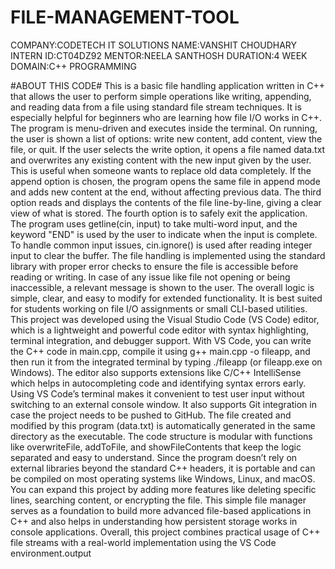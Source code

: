 # FILE-MANAGEMENT-TOOL
COMPANY:CODETECH IT SOLUTIONS
NAME:VANSHIT CHOUDHARY
INTERN ID:CT04DZ92
MENTOR:NEELA SANTHOSH
DURATION:4 WEEK
DOMAIN:C++ PROGRAMMING

 #ABOUT THIS CODE#
 This is a basic file handling application written in C++ that allows the user to perform simple operations like writing, appending, and reading data from a file using standard file stream techniques. It is especially helpful for beginners who are learning how file I/O works in C++. The program is menu-driven and executes inside the terminal. On running, the user is shown a list of options: write new content, add content, view the file, or quit. If the user selects the write option, it opens a file named data.txt and overwrites any existing content with the new input given by the user. This is useful when someone wants to replace old data completely. If the append option is chosen, the program opens the same file in append mode and adds new content at the end, without affecting previous data. The third option reads and displays the contents of the file line-by-line, giving a clear view of what is stored. The fourth option is to safely exit the application. The program uses getline(cin, input) to take multi-word input, and the keyword "END" is used by the user to indicate when the input is complete. To handle common input issues, cin.ignore() is used after reading integer input to clear the buffer. The file handling is implemented using the standard <fstream> library with proper error checks to ensure the file is accessible before reading or writing. In case of any issue like file not opening or being inaccessible, a relevant message is shown to the user. The overall logic is simple, clear, and easy to modify for extended functionality. It is best suited for students working on file I/O assignments or small CLI-based utilities. This project was developed using the Visual Studio Code (VS Code) editor, which is a lightweight and powerful code editor with syntax highlighting, terminal integration, and debugger support. With VS Code, you can write the C++ code in main.cpp, compile it using g++ main.cpp -o fileapp, and then run it from the integrated terminal by typing ./fileapp (or fileapp.exe on Windows). The editor also supports extensions like C/C++ IntelliSense which helps in autocompleting code and identifying syntax errors early. Using VS Code’s terminal makes it convenient to test user input without switching to an external console window. It also supports Git integration in case the project needs to be pushed to GitHub. The file created and modified by this program (data.txt) is automatically generated in the same directory as the executable. The code structure is modular with functions like overwriteFile, addToFile, and showFileContents that keep the logic separated and easy to understand. Since the program doesn’t rely on external libraries beyond the standard C++ headers, it is portable and can be compiled on most operating systems like Windows, Linux, and macOS. You can expand this project by adding more features like deleting specific lines, searching content, or encrypting the file. This simple file manager serves as a foundation to build more advanced file-based applications in C++ and also helps in understanding how persistent storage works in console applications. Overall, this project combines practical usage of C++ file streams with a real-world implementation using the VS Code environment.output

